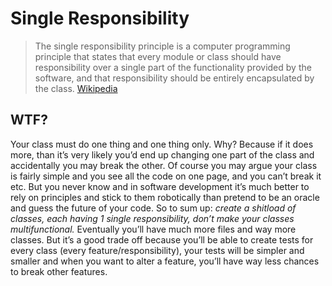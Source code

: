 # Single Responsibility
> The single responsibility principle is a computer programming principle that states that every module or class should have responsibility over a single part of the functionality provided by the software, and that responsibility should be entirely encapsulated by the class.
[Wikipedia](https://en.wikipedia.org/wiki/Single_responsibility_principle)

## WTF?
Your class must do one thing and one thing only. Why? Because if it does more,
than it’s very likely you’d end up changing one part of the class and
accidentally you may break the other. Of course you may argue your class
is fairly simple and you see all the code on one page, and you can’t break it etc.
But you never know and in software development it’s much better to rely on
principles and stick to them robotically than pretend to be an oracle
and guess the future of your code.
So to sum up: *create a shitload of classes, each having 1 single responsibility,
don’t make your classes multifunctional.*
Eventually you’ll have much more files and way more classes.
But it’s a good trade off because you’ll be able to create tests for
every class (every feature/responsibility), your tests will be simpler and smaller
and when you want to alter a feature, you’ll have way less chances
to break other features.
